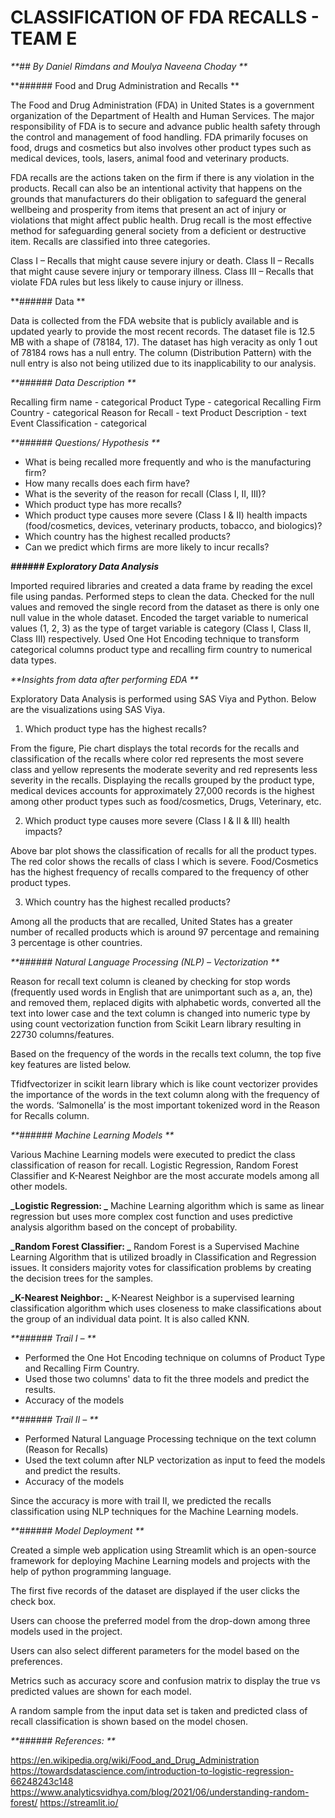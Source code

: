 # CLASSIFICATION OF FDA RECALLS - TEAM E

_**## By Daniel Rimdans and Moulya Naveena Choday **_

**###### Food and Drug Administration and Recalls **

The Food and Drug Administration (FDA) in United States is a government organization of the Department of Health and Human Services. The major responsibility of FDA is to secure and advance public health safety through the control and management of food handling. FDA primarily focuses on food, drugs and cosmetics but also involves other product types such as medical devices, tools, lasers, animal food and veterinary products. 

FDA recalls are the actions taken on the firm if there is any violation in the products. Recall can also be an intentional activity that happens on the grounds that manufacturers do their obligation to safeguard the general wellbeing and prosperity from items that present an act of injury or violations that might affect public health. Drug recall is the most effective method for safeguarding general society from a deficient or destructive item. 
Recalls are classified into three categories.  

Class I – Recalls that might cause severe injury or death. 
Class II – Recalls that might cause severe injury or temporary illness. 
Class III – Recalls that violate FDA rules but less likely to cause injury or illness. 

**###### Data **  

Data is collected from the FDA website that is publicly available and is updated yearly to provide the most recent records. The dataset file is 12.5 MB with a shape of (78184, 17). The dataset has high veracity as only 1 out of 78184 rows has a null entry. The column (Distribution Pattern) with the null entry is also not being utilized due to its inapplicability to our analysis. 

_**###### Data Description  **_

Recalling firm name - categorical 
Product Type - categorical 
Recalling Firm Country - categorical 
Reason for Recall - text 
Product Description - text 
Event Classification - categorical 

_**###### Questions/ Hypothesis **_

- What is being recalled more frequently and who is the manufacturing firm? 
- How many recalls does each firm have? 
- What is the severity of the reason for recall (Class I, II, III)? 
- Which product type has more recalls? 
- Which product type causes more severe (Class I & II) health impacts (food/cosmetics, devices, veterinary products, tobacco, and biologics)? 
- Which country has the highest recalled products? 
- Can we predict which firms are more likely to incur recalls? 

_**###### Exploratory Data Analysis**_

Imported required libraries and created a data frame by reading the excel file using pandas. Performed steps to clean the data. Checked for the null values and removed the single record from the dataset as there is only one null value in the whole dataset. Encoded the target variable to numerical values (1, 2, 3) as the type of target variable is category (Class I, Class II, Class III) respectively. Used One Hot Encoding technique to transform categorical columns product type and recalling firm country to numerical data types.  

_**Insights from data after performing EDA  **_

Exploratory Data Analysis is performed using SAS Viya and Python. 
Below are the visualizations using SAS Viya.  

1. Which product type has the highest recalls? 


 

From the figure, Pie chart displays the total records for the recalls and classification of the recalls where color red represents the most severe class and yellow represents the moderate severity and red represents less severity in the recalls. Displaying the recalls grouped by the product type, medical devices accounts for approximately 27,000 records is the highest among other product types such as food/cosmetics, Drugs, Veterinary, etc.  

2. Which product type causes more severe (Class I & II & III) health impacts? 

 

 

 

 

 

Above bar plot shows the classification of recalls for all the product types. The red color shows the recalls of class I which is severe. Food/Cosmetics has the highest frequency of recalls compared to the frequency of other product types.  

3. Which country has the highest recalled products? 

 

 

Among all the products that are recalled, United States has a greater number of recalled products which is around 97 percentage and remaining 3 percentage is other countries.	 

_**###### Natural Language Processing (NLP) – Vectorization **_

Reason for recall text column is cleaned by checking for stop words (frequently used words in English that are unimportant such as a, an, the) and removed them, replaced digits with alphabetic words, converted all the text into lower case and the text column is changed into numeric type by using count vectorization function from Scikit Learn library resulting in 22730 columns/features. 

 

 

 

 

 

 

 

 Based on the frequency of the words in the recalls text column, the top five key features are listed below. 

 

 

 

Tfidfvectorizer in scikit learn library which is like count vectorizer provides the importance of the words in the text column along with the frequency of the words. ‘Salmonella’ is the most important tokenized word in the Reason for Recalls column.  

 

 

 

 

_**###### Machine Learning Models  **_

Various Machine Learning models were executed to predict the class classification of reason for recall. Logistic Regression, Random Forest Classifier and K-Nearest Neighbor are the most accurate models among all other models.  

**_Logistic Regression: _**
Machine Learning algorithm which is same as linear regression but uses more complex cost function and uses predictive analysis algorithm based on the concept of probability.  

**_Random Forest Classifier: _**
Random Forest is a Supervised Machine Learning Algorithm that is utilized broadly in Classification and Regression issues. It considers majority votes for classification problems by creating the decision trees for the samples.   

**_K-Nearest Neighbor: _**
K-Nearest Neighbor is a supervised learning classification algorithm which uses closeness to make classifications about the group of an individual data point. It is also called KNN.  

_**###### Trail I –  **_

- Performed the One Hot Encoding technique on columns of Product Type and Recalling Firm Country.  
- Used those two columns' data to fit the three models and predict the results.  
- Accuracy of the models  

 

 

 

_**###### Trail II –  **_

- Performed Natural Language Processing technique on the text column (Reason for Recalls)  
- Used the text column after NLP vectorization as input to feed the models and predict the results. 
- Accuracy of the models  

 

 

Since the accuracy is more with trail II, we predicted the recalls classification using NLP techniques for the Machine Learning models. 

_**###### Model Deployment  **_

Created a simple web application using Streamlit which is an open-source framework for deploying Machine Learning models and projects with the help of python programming language. 

 

 

The first five records of the dataset are displayed if the user clicks the check box. 

 

Users can choose the preferred model from the drop-down among three models used in the project. 

 

 

 

 

Users can also select different parameters for the model based on the preferences. 

 

Metrics such as accuracy score and confusion matrix to display the true vs predicted values are shown for each model. 

 

 

A random sample from the input data set is taken and predicted class of recall classification is shown based on the model chosen. 

 

_**###### References:  **_

https://en.wikipedia.org/wiki/Food_and_Drug_Administration 
https://towardsdatascience.com/introduction-to-logistic-regression-66248243c148 
https://www.analyticsvidhya.com/blog/2021/06/understanding-random-forest/ 
https://streamlit.io/ 
